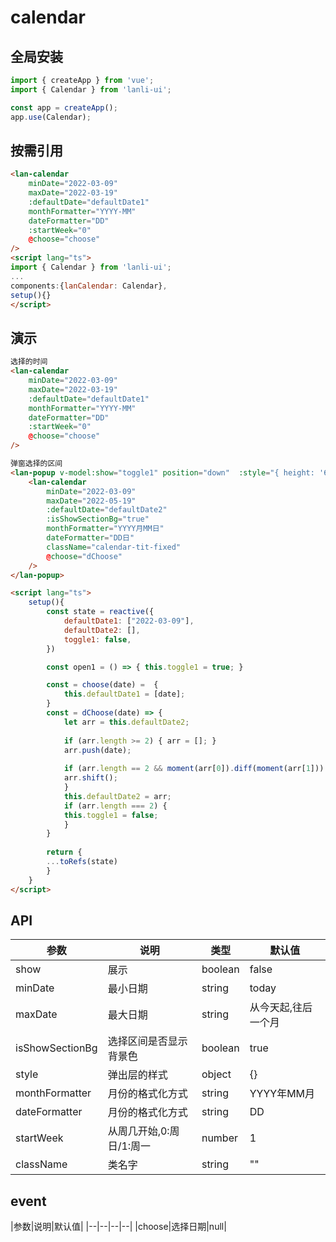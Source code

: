 
# calendar

## 全局安装
```js
import { createApp } from 'vue';
import { Calendar } from 'lanli-ui';

const app = createApp();
app.use(Calendar);
```
## 按需引用
```html
<lan-calendar
    minDate="2022-03-09"
    maxDate="2022-03-19"
    :defaultDate="defaultDate1"
    monthFormatter="YYYY-MM"
    dateFormatter="DD"
    :startWeek="0"
    @choose="choose"
/>
<script lang="ts">
import { Calendar } from 'lanli-ui';
...
components:{lanCalendar: Calendar},
setup(){}
</script>
```

## 演示
```html
选择的时间
<lan-calendar
    minDate="2022-03-09"
    maxDate="2022-03-19"
    :defaultDate="defaultDate1"
    monthFormatter="YYYY-MM"
    dateFormatter="DD"
    :startWeek="0"
    @choose="choose"
/>

弹窗选择的区间
<lan-popup v-model:show="toggle1" position="down"  :style="{ height: '60%'}"> 
    <lan-calendar
        minDate="2022-03-09"
        maxDate="2022-05-19"
        :defaultDate="defaultDate2"
        :isShowSectionBg="true"
        monthFormatter="YYYY月MM日"
        dateFormatter="DD日"
        className="calendar-tit-fixed"
        @choose="dChoose"
    />
</lan-popup>

<script lang="ts">
    setup(){
        const state = reactive({
            defaultDate1: ["2022-03-09"],
            defaultDate2: [],
            toggle1: false,
        })

        const open1 = () => { this.toggle1 = true; }

        const = choose(date) =  {
            this.defaultDate1 = [date];
        }
        const = dChoose(date) => {
            let arr = this.defaultDate2;
            
            if (arr.length >= 2) { arr = []; }
            arr.push(date);
            
            if (arr.length == 2 && moment(arr[0]).diff(moment(arr[1])) >= 0) {
            arr.shift();
            }
            this.defaultDate2 = arr;
            if (arr.length === 2) {
            this.toggle1 = false;
            }
        }
        
        return {
        ...toRefs(state)
        }
    }
</script>
```

## API
|参数|说明|类型|默认值|
|--|--|--|--|
|show|展示|boolean|false|
|minDate|最小日期|string|today|
|maxDate|最大日期|string|从今天起,往后一个月|
|isShowSectionBg|选择区间是否显示背景色|boolean|true|
|style|弹出层的样式|object|{}|
|monthFormatter|月份的格式化方式|string|YYYY年MM月|
|dateFormatter|月份的格式化方式|string|DD|
|startWeek|从周几开始,0:周日/1:周一|number|1|
|className|类名字|string|""|


## event
|参数|说明|默认值|
|--|--|--|--|
|choose|选择日期|null|



